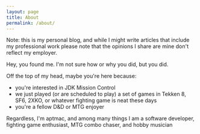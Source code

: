 ```yaml
---
layout: page
title: About
permalink: /about/
---
```


Note: this is my personal blog, and while I might write articles that include my professional work please note that the opinions I share are mine don't reflect my employer.

Hey, you found me. I'm not sure how or why you did, but you did.

Off the top of my head, maybe you're here because:

* you're interested in JDK Mission Control
* we just played (or are scheduled to play) a set of games in Tekken 8, SF6, 2XKO, or whatever fighting game is neat these days
* you're a fellow D&D or MTG enjoyer

Regardless, I'm aptmac, and among many things I am a software developer, fighting game enthusiast, MTG combo chaser, and hobby musician